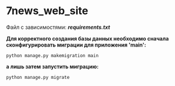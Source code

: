 # 7news_web_site

Файл с зависимостями: ***requirements.txt***

**Для корректного создания базы данных необходимо сначала сконфигурировать миграции для приложения 'main':**
    
    python manage.py makemigration main
**а лишь затем запустить миграцию:**

    python manage.py migrate

